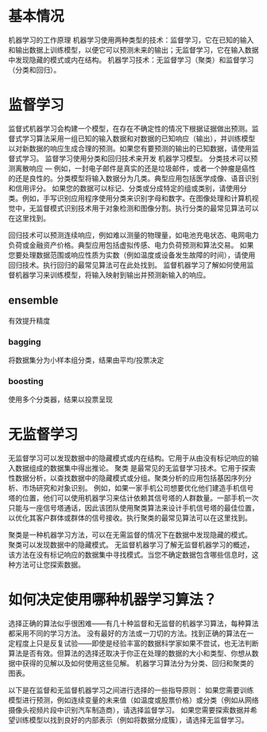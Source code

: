 # 基本情况

机器学习的工作原理
机器学习使用两种类型的技术：监督学习，它在已知的输入和输出数据上训练模型，以便它可以预测未来的输出；无监督学习，它在输入数据中发现隐藏的模式或内在结构。
机器学习技术：无监督学习（聚类）和监督学习（分类和回归）。

# 监督学习

监督式机器学习会构建一个模型，在存在不确定性的情况下根据证据做出预测。监督式学习算法采用一组已知的输入数据和对数据的已知响应（输出），并训练模型以对新数据的响应生成合理的预测。如果您有要预测的输出的已知数据，请使用监督式学习。
监督学习使用分类和回归技术来开发 机器学习模型。
分类技术可以预测离散响应 — 例如，一封电子邮件是真实的还是垃圾邮件，或者一个肿瘤是癌性的还是良性的。分类模型将输入数据分为几类。典型应用包括医学成像、语音识别和信用评分。
如果您的数据可以标记、分类或分成特定的组或类别，请使用分类。例如，手写识别应用程序使用分类来识别字母和数字。在图像处理和计算机视觉中，无监督模式识别技术用于对象检测和图像分割。执行分类的最常见算法可以在这里找到。

回归技术可以预测连续响应，例如难以测量的物理量，如电池充电状态、电网电力负荷或金融资产价格。典型应用包括虚拟传感、电力负荷预测和算法交易。
如果您要处理数据范围或响应性质为实数（例如温度或设备发生故障的时间），请使用回归技术。执行回归的最常见算法可在此处找到。
监督机器学习了解如何使用监督机器学习来训练模型，将输入映射到输出并预测新输入的响应。

## ensemble
有效提升精度
### bagging
将数据集分为小样本组分类，结果由平均/投票决定
### boosting
使用多个分类器，结果以投票呈现
# 无监督学习

无监督学习可以发现数据中的隐藏模式或内在结构。它用于从由没有标记响应的输入数据组成的数据集中得出推论。
聚类 是最常见的无监督学习技术。它用于探索性数据分析，以查找数据中的隐藏模式或分组。聚类分析的应用包括基因序列分析、市场研究和对象识别。
例如，如果一家手机公司想要优化他们建造手机信号塔的位置，他们可以使用机器学习来估计依赖其信号塔的人群数量。一部手机一次只能与一座信号塔通话，因此该团队使用聚类算法来设计手机信号塔的最佳位置，以优化其客户群体或群体的信号接收。执行聚类的最常见算法可以在这里找到。

聚类是一种机器学习方法，可以在无需监督的情况下在数据中发现隐藏的模式。
聚类可以发现数据中的隐藏模式。
无监督机器学习了解无监督机器学习的概述，该方法在没有标记响应的数据集中寻找模式。当您不确定数据包含哪些信息时，这种方法可让您探索数据。

# 如何决定使用哪种机器学习算法？

选择正确的算法似乎很困难——有几十种监督和无监督的机器学习算法，每种算法都采用不同的学习方法。
没有最好的方法或一刀切的方法。找到正确的算法在一定程度上只是反复试验——即使是经验丰富的数据科学家如果不尝试，也无法判断算法是否有效。但算法的选择还取决于你正在处理的数据的大小和类型、你想从数据中获得的见解以及如何使用这些见解。
机器学习算法分为分类、回归和聚类的图表。

以下是在监督和无监督机器学习之间进行选择的一些指导原则：
如果您需要训练模型进行预测，例如连续变量的未来值（如温度或股票价格）或分类（例如从网络摄像头视频片段中识别汽车制造商），请选择监督学习。
如果您需要探索数据并希望训练模型以找到良好的内部表示（例如将数据分成簇），请选择无监督学习。